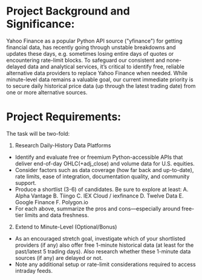 # Project Background and Significance:
Yahoo Finance as a popular Python API source ("yfinance") for getting financial data, has recently going through unstable breakdowns and updates these days, e.g. sometimes losing entire days of quotes or encountering rate-limit blocks. To safeguard our consistent and none-delayed data and analytical services, it’s critical to identify free, reliable alternative data providers to replace Yahoo Finance when needed. While minute-level data remains a valuable goal, our current immediate priority is to secure daily historical price data (up through the latest trading date) from one or more alternative sources.

# Project Requirements:
The task will be two-fold:
1. Research Daily-History Data Platforms
- Identify and evaluate free or freemium Python-accessible APIs that deliver end-of-day OHLC(+adj_close) and volume data for U.S. equities.
- Consider factors such as data coverage (how far back and up-to-date), rate limits, ease of integration, documentation quality, and community support.
- Produce a shortlist (3-6) of candidates. Be sure to explore at least:
    A. Alpha Vantage
    B. Tiingo
    C. IEX Cloud / iexfinance
    D. Twelve Data
    E. Google Finance
    F. Polygon.io
- For each above, summarize the pros and cons—especially around free-tier limits and data freshness.

2. Extend to Minute-Level (Optional/Bonus)
- As an encouraged stretch goal, investigate which of your shortlisted providers (if any) also offer free 1-minute historical data (at least for the past/latest 5 trading days). Also research whether these 1-minute data sources (if any) are delayed or not.
- Note any additional setup or rate-limit considerations required to access intraday feeds.